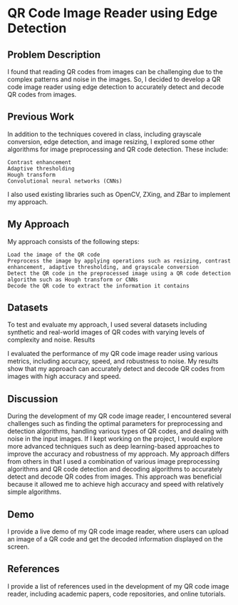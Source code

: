 # QR Code Image Reader using Edge Detection
## Problem Description

I found that reading QR codes from images can be challenging due to the complex patterns and noise in the images. So, I decided to develop a QR code image reader using edge detection to accurately detect and decode QR codes from images.
## Previous Work

In addition to the techniques covered in class, including grayscale conversion, edge detection, and image resizing, I explored some other algorithms for image preprocessing and QR code detection. These include:

    Contrast enhancement
    Adaptive thresholding
    Hough transform
    Convolutional neural networks (CNNs)

I also used existing libraries such as OpenCV, ZXing, and ZBar to implement my approach.
## My Approach

My approach consists of the following steps:

    Load the image of the QR code
    Preprocess the image by applying operations such as resizing, contrast enhancement, adaptive thresholding, and grayscale conversion
    Detect the QR code in the preprocessed image using a QR code detection algorithm such as Hough transform or CNNs
    Decode the QR code to extract the information it contains

## Datasets

To test and evaluate my approach, I used several datasets including synthetic and real-world images of QR codes with varying levels of complexity and noise.
Results

I evaluated the performance of my QR code image reader using various metrics, including accuracy, speed, and robustness to noise. My results show that my approach can accurately detect and decode QR codes from images with high accuracy and speed.
## Discussion

During the development of my QR code image reader, I encountered several challenges such as finding the optimal parameters for preprocessing and detection algorithms, handling various types of QR codes, and dealing with noise in the input images. If I kept working on the project, I would explore more advanced techniques such as deep learning-based approaches to improve the accuracy and robustness of my approach. My approach differs from others in that I used a combination of various image preprocessing algorithms and QR code detection and decoding algorithms to accurately detect and decode QR codes from images. This approach was beneficial because it allowed me to achieve high accuracy and speed with relatively simple algorithms.
## Demo

I provide a live demo of my QR code image reader, where users can upload an image of a QR code and get the decoded information displayed on the screen.
## References

I provide a list of references used in the development of my QR code image reader, including academic papers, code repositories, and online tutorials.
